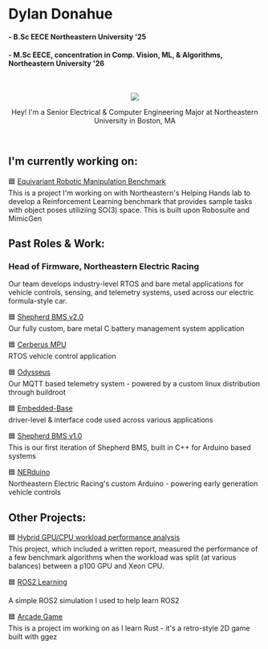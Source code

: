 # Dylan Donahue
#### - B.Sc EECE Northeastern University '25
#### - M.Sc EECE, concentration in Comp. Vision, ML, & Algorithms, Northeastern University '26
<br />

<p align="center">
  <a href="https://skillicons.dev">
    <img src="https://skillicons.dev/icons?i=c,cpp,rust,docker,py,linux" />
  </a>
</p>

<p align="center">
  Hey! I'm a Senior Electrical & Computer Engineering Major at Northeastern University in Boston, MA
</p>


<br />

## I'm currently working on:

🟦 [Equivariant Robotic Manipulation Benchmark](https://github.com/dyldonahue/mimicgen_benchmark)  
This is a project I'm working on with Northeastern's Helping Hands lab to develop a Reinforcement Learning benchmark
that provides sample tasks with object poses utiliziing SO(3) space. This is built upon Robosuite and MimicGen


## Past Roles & Work:
### Head of Firmware, Northeastern Electric Racing
Our team develops industry-level RTOS and bare metal applications for vehicle controls, sensing, and telemetry systems, used across our electric formula-style car.
 <br />
 

🟦 [Shepherd BMS v2.0](https://github.com/Northeastern-Electric-Racing/ShepherdBMS-2)  
Our fully custom, bare metal C battery management system application

🟦 [Cerberus MPU](https://github.com/Northeastern-Electric-Racing/Cerberus)  
RTOS vehicle control application

🟦 [Odysseus](https://github.com/Northeastern-Electric-Racing/Odysseus)  
Our MQTT based telemetry system - powered by a custom linux distribution through buildroot

🟦 [Embedded-Base](https://github.com/Northeastern-Electric-Racing/Embedded-Base)  
driver-level & interface code used across various applications


🟦 [Shepherd BMS v1.0](https://github.com/Northeastern-Electric-Racing/shepherd_bms)  
This is our first iteration of Shepherd BMS, built in C++ for Arduino based systems

🟦 [NERduino](https://github.com/Northeastern-Electric-Racing/NERduino)  
Northeastern Electric Racing's custom Arduino - powering early generation vehicle controls

## Other Projects:

🟦 [Hybrid GPU/CPU workload performance analysis ](https://github.com/dyldonahue/HPC/tree/main/final)  
This project, which included a written report, measured the performance of a few benchmark algorithms
when the workload was split (at various balances) between a p100 GPU and Xeon CPU. 

🟦 [ROS2 Learning](https://github.com/dyldonahue/ROS2-intro)</p>
A simple ROS2 simulation I used to help learn ROS2

🟦 [Arcade Game](https://github.com/dyldonahue/ArcadeGame)  
This is a project im working on as I learn Rust - it's a retro-style 2D game built with ggez

<br />




